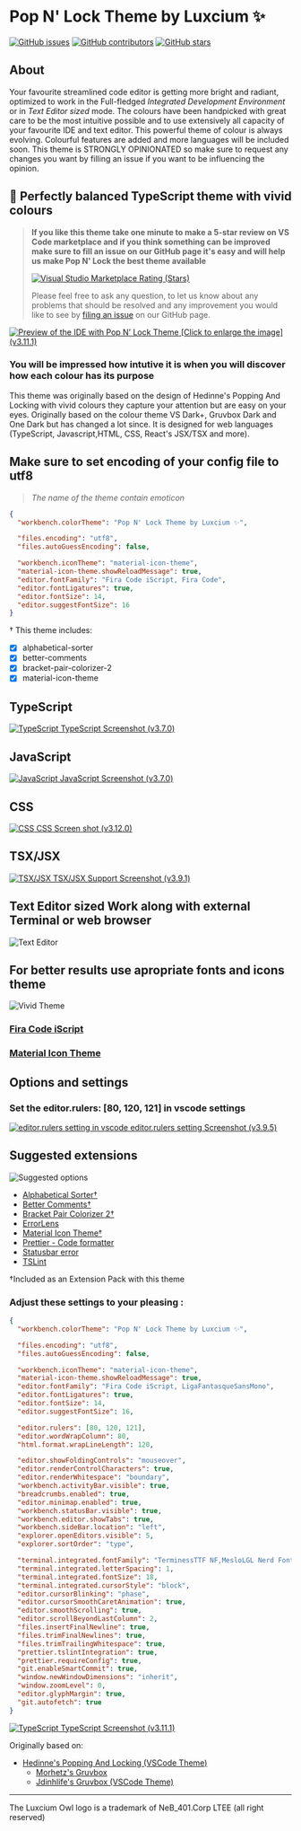 # Pop N' Lock Theme by Luxcium ✨

[![GitHub issues](https://img.shields.io/github/issues/luxcium/pop-n-lock-theme-vscode.svg?style=social)](https://github.com/luxcium/pop-n-lock-theme-vscode/issues) [![GitHub contributors](https://img.shields.io/github/contributors-anon/luxcium/pop-n-lock-theme-vscode.svg?style=social)](https://github.com/luxcium/pop-n-lock-theme-vscode/graphs/contributors)
[![GitHub stars](https://img.shields.io/github/stars/luxcium/pop-n-lock-theme-vscode.svg?style=social)](https://github.com/luxcium/pop-n-lock-theme-vscode/stargazers)

## About

Your favourite streamlined code editor is getting more bright and radiant, optimized to work in the Full-fledged _Integrated Development Environment_ or in _Text Editor sized_ mode. The colours have been handpicked with great care to be the most intuitive possible and to use extensively all capacity of your favourite IDE and text editor. This powerful theme of colour is always evolving. Colourful features are added and more languages will be included soon. This theme is STRONGLY OPINIONATED so make sure to request any changes you want by filling an issue if you want to be influencing the opinion.

## 🐲 Perfectly balanced TypeScript theme with vivid colours

> **If you like this theme take one minute to make a 5-star review on VS Code marketplace and if you think something can be improved make sure to fill an issue on our GitHub page it's easy and will help us make Pop N' Lock the best theme available**
>
> [![Visual Studio Marketplace Rating (Stars)](https://img.shields.io/visual-studio-marketplace/stars/luxcium.pop-n-lock-theme-vscode.svg?color=48A&label=Pop%20N%27%20Lock)](https://marketplace.visualstudio.com/items?itemName=Luxcium.pop-n-lock-theme-vscode&ssr=false#review-details)
>
> Please feel free to ask any question, to let us know about any problems that should be resolved and any improvement you would like to see by [filing an issue](https://github.com/luxcium/pop-n-lock-theme-vscode/issues) on our GitHub page.

[![Preview of the IDE with Pop N’ Lock Theme](https://raw.githubusercontent.com/luxcium/pop-n-lock-theme-vscode/master/images/v3.11.1/TypeScript.png) [Click to enlarge the image] (v3.11.1)](https://raw.githubusercontent.com/luxcium/pop-n-lock-theme-vscode/master/images/v3.11.1/TypeScript.png) 



### **You will be impressed how intutive it is when you will discover how each colour has its purpose**

This theme was originally based on the design of Hedinne's Popping And Locking with vivid colours they capture your attention but are easy on your eyes. Originally based on the colour theme VS Dark+, Gruvbox Dark and One Dark but has changed a lot since. It is designed for web languages (TypeScript, Javascript,HTML, CSS, React's JSX/TSX and more).

## **Make sure to set encoding of your config file to utf8**

> _The name of the theme contain emoticon_

```JSON
{
  "workbench.colorTheme": "Pop N' Lock Theme by Luxcium ✨",

  "files.encoding": "utf8",
  "files.autoGuessEncoding": false,

  "workbench.iconTheme": "material-icon-theme",
  "material-icon-theme.showReloadMessage": true,
  "editor.fontFamily": "Fira Code iScript, Fira Code",
  "editor.fontLigatures": true,
  "editor.fontSize": 14,
  "editor.suggestFontSize": 16
}
```

† This theme includes:

- [x] alphabetical-sorter
- [x] better-comments
- [x] bracket-pair-colorizer-2
- [x] material-icon-theme

## TypeScript

[![TypeScript](https://raw.githubusercontent.com/luxcium/pop-n-lock-theme-vscode/master/images/v3.7.0/TS1.png) TypeScript Screenshot (v3.7.0)](https://raw.githubusercontent.com/luxcium/pop-n-lock-theme-vscode/master/images/v3.7.0/TS2.png)

## JavaScript

[![JavaScript](https://raw.githubusercontent.com/luxcium/pop-n-lock-theme-vscode/master/images/v3.7.0/JS1.png) JavaScript Screenshot (v3.7.0)](https://raw.githubusercontent.com/luxcium/pop-n-lock-theme-vscode/master/images/v3.7.0/JS2.png)

## CSS

[![CSS](https://raw.githubusercontent.com/luxcium/pop-n-lock-theme-vscode/master/images/v3.12.0/visual-studio-code-theme-CSS-2.png) CSS Screen shot (v3.12.0)](https://raw.githubusercontent.com/luxcium/pop-n-lock-theme-vscode/master/images/v3.12.0/visual-studio-code-theme-CSS-1.png)

## TSX/JSX

[![TSX/JSX](https://raw.githubusercontent.com/luxcium/pop-n-lock-theme-vscode/master/images/v3.9.1/TSX-JSX.png) TSX/JSX Support Screenshot (v3.9.1)](https://raw.githubusercontent.com/luxcium/pop-n-lock-theme-vscode/master/images/v3.9.1/TSX-JSX.png)

## **Text Editor sized** Work along with external Terminal or web browser

![Text Editor](https://raw.githubusercontent.com/luxcium/pop-n-lock-theme-vscode/master/images/Screenshots2.png)

## **For better results use apropriate fonts and icons theme**

![Vivid Theme](https://raw.githubusercontent.com/luxcium/pop-n-lock-theme-vscode/master/images/main-screenshot.png)

### [Fira Code iScript](https://github.com/kencrocken/FiraCodeiScript)

### [Material Icon Theme](https://marketplace.visualstudio.com/items?itemName=PKief.material-icon-theme)

## **Options and settings**

### Set the editor.rulers: [80, 120, 121] in vscode settings

[![editor.rulers setting in vscode](https://raw.githubusercontent.com/luxcium/pop-n-lock-theme-vscode/master/images/v3.9.5/editor.rulers-vscode.png) editor.rulers setting Screenshot (v3.9.5)](https://raw.githubusercontent.com/luxcium/pop-n-lock-theme-vscode/master/images/v3.9.5/editor.rulers-vscode.png)

## **Suggested extensions**

![Suggested options](https://raw.githubusercontent.com/luxcium/pop-n-lock-theme-vscode/master/images/Screenshots4.png)

- [Alphabetical Sorter†](https://marketplace.visualstudio.com/items?itemName=ue.alphabetical-sorter)
- [Better Comments†](https://marketplace.visualstudio.com/items?itemName=aaron-bond.better-comments)
- [Bracket Pair Colorizer 2†](https://marketplace.visualstudio.com/items?itemName=CoenraadS.bracket-pair-colorizer-2)
- [ErrorLens](https://marketplace.visualstudio.com/items?itemName=PhilHindle.errorlens)
- [Material Icon Theme†](https://marketplace.visualstudio.com/items?itemName=PKief.material-icon-theme)
- [Prettier - Code formatter](https://marketplace.visualstudio.com/items?itemName=esbenp.prettier-vscode)
- [Statusbar error](https://marketplace.visualstudio.com/items?itemName=JoeBerria.statusbarerror)
- [TSLint](https://marketplace.visualstudio.com/items?itemName=ms-vscode.vscode-typescript-tslint-plugin)

†Included as an Extension Pack with this theme

### **Adjust these settings to your pleasing :**

```json
{
  "workbench.colorTheme": "Pop N' Lock Theme by Luxcium ✨",

  "files.encoding": "utf8",
  "files.autoGuessEncoding": false,

  "workbench.iconTheme": "material-icon-theme",
  "material-icon-theme.showReloadMessage": true,
  "editor.fontFamily": "Fira Code iScript, LigaFantasqueSansMono",
  "editor.fontLigatures": true,
  "editor.fontSize": 14,
  "editor.suggestFontSize": 16,

  "editor.rulers": [80, 120, 121],
  "editor.wordWrapColumn": 80,
  "html.format.wrapLineLength": 120,

  "editor.showFoldingControls": "mouseover",
  "editor.renderControlCharacters": true,
  "editor.renderWhitespace": "boundary",
  "workbench.activityBar.visible": true,
  "breadcrumbs.enabled": true,
  "editor.minimap.enabled": true,
  "workbench.statusBar.visible": true,
  "workbench.editor.showTabs": true,
  "workbench.sideBar.location": "left",
  "explorer.openEditors.visible": 5,
  "explorer.sortOrder": "type",

  "terminal.integrated.fontFamily": "TerminessTTF NF,MesloLGL Nerd Font,CQ Mono",
  "terminal.integrated.letterSpacing": 1,
  "terminal.integrated.fontSize": 18,
  "terminal.integrated.cursorStyle": "block",
  "editor.cursorBlinking": "phase",
  "editor.cursorSmoothCaretAnimation": true,
  "editor.smoothScrolling": true,
  "editor.scrollBeyondLastColumn": 2,
  "files.insertFinalNewline": true,
  "files.trimFinalNewlines": true,
  "files.trimTrailingWhitespace": true,
  "prettier.tslintIntegration": true,
  "prettier.requireConfig": true,
  "git.enableSmartCommit": true,
  "window.newWindowDimensions": "inherit",
  "window.zoomLevel": 0,
  "editor.glyphMargin": true,
  "git.autofetch": true
}
```

[![TypeScript](https://raw.githubusercontent.com/luxcium/pop-n-lock-theme-vscode/master/images/v3.11.1/TS1.png) TypeScript Screenshot (v3.11.1)](https://raw.githubusercontent.com/luxcium/pop-n-lock-theme-vscode/master/images/v3.11.1/TS2.png)

Originally based on:

- [Hedinne's Popping And Locking (VSCode Theme)](https://github.com/hedinne/popping-and-locking-vscode)
  - [Morhetz's Gruvbox](https://github.com/morhetz/gruvbox)
  - [Jdinhlife's Gruvbox (VSCode Theme)](https://github.com/jdinhlife/vscode-theme-gruvbox)

---

The Luxcium Owl logo is a trademark of NeB_401.Corp LTEE (all right reserved)
